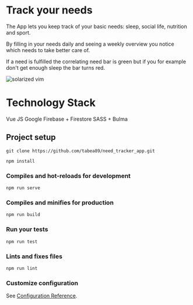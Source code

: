 # Track your needs
The App lets you keep track of your basic needs: sleep, social life, nutrition and sport. 

By filling in your needs daily and seeing a weekly overview you notice which needs to take better care of. 

If a need is fulfilled the correlating need bar is green but if you for example don't get enough sleep the bar turns red.

![solarized vim](https://github.com/tabea89/need_tracker_app/master/src/assets/img/logo.png)


# Technology Stack
Vue JS
Google Firebase + Firestore
SASS + Bulma


## Project setup
```
git clone https://github.com/tabea89/need_tracker_app.git
```

```
npm install
```

### Compiles and hot-reloads for development
```
npm run serve
```

### Compiles and minifies for production
```
npm run build
```

### Run your tests
```
npm run test
```

### Lints and fixes files
```
npm run lint
```

### Customize configuration
See [Configuration Reference](https://cli.vuejs.org/config/).
